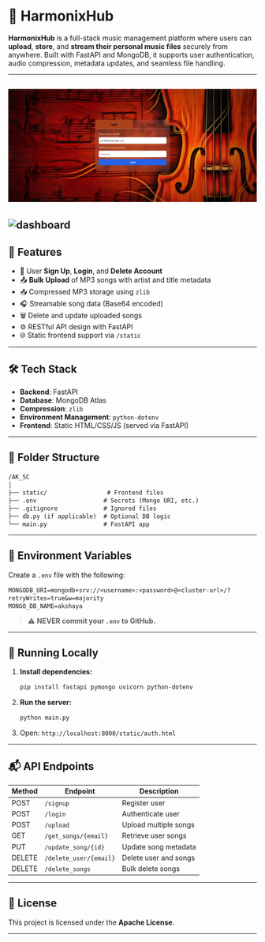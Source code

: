 # 🎵 HarmonixHub

**HarmonixHub** is a full-stack music management platform where users can **upload**, **store**, and **stream their personal music files** securely from anywhere. Built with FastAPI and MongoDB, it supports user authentication, audio compression, metadata updates, and seamless file handling.

---
![login page](/static/assets/login.jpg)
---
![dashboard]("/static/assets/dashboard.jpg)
---

## 🚀 Features

* 🔐 User **Sign Up**, **Login**, and **Delete Account**
* 📤 **Bulk Upload** of MP3 songs with artist and title metadata
* 📥 Compressed MP3 storage using `zlib`
* 🎧 Streamable song data (Base64 encoded)
* 🗑️ Delete and update uploaded songs
* ⚙️ RESTful API design with FastAPI
* 🌐 Static frontend support via `/static`

---

## 🛠️ Tech Stack

* **Backend**: FastAPI
* **Database**: MongoDB Atlas
* **Compression**: `zlib`
* **Environment Management**: `python-dotenv`
* **Frontend**: Static HTML/CSS/JS (served via FastAPI)

---

## 📁 Folder Structure

```
/AK_SC
│
├── static/                 # Frontend files
├── .env                   # Secrets (Mongo URI, etc.)
├── .gitignore             # Ignored files
├── db.py (if applicable)  # Optional DB logic
└── main.py                # FastAPI app
```

---

## 🔧 Environment Variables

Create a `.env` file with the following:

```env
MONGODB_URI=mongodb+srv://<username>:<password>@<cluster-url>/?retryWrites=true&w=majority
MONGO_DB_NAME=akshaya
```

> ⚠️ **NEVER commit your `.env` to GitHub.**

---

## 🚦 Running Locally

1. **Install dependencies:**

   ```bash
   pip install fastapi pymongo uvicorn python-dotenv
   ```

2. **Run the server:**

   ```bash
   python main.py
   ```

3. Open: `http://localhost:8000/static/auth.html`

---

## 📬 API Endpoints

| Method | Endpoint               | Description           |
| ------ | ---------------------- | --------------------- |
| POST   | `/signup`              | Register user         |
| POST   | `/login`               | Authenticate user     |
| POST   | `/upload`              | Upload multiple songs |
| GET    | `/get_songs/{email}`   | Retrieve user songs   |
| PUT    | `/update_song/{id}`    | Update song metadata  |
| DELETE | `/delete_user/{email}` | Delete user and songs |
| DELETE | `/delete_songs`        | Bulk delete songs     |

---

## 📄 License

This project is licensed under the **Apache License**.

---
